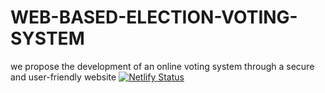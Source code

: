 # WEB-BASED-ELECTION-VOTING-SYSTEM

we propose the development of an online voting system through a secure and user-friendly website
[![Netlify Status](https://api.netlify.com/api/v1/badges/e2bada53-82fc-44c6-89fe-7895b59ea642/deploy-status)](https://app.netlify.com/projects/voteproject/deploys)
